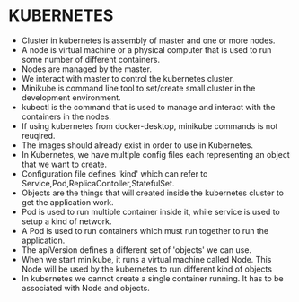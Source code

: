 # KUBERNETES
* Cluster in kubernetes is assembly of master and one or more nodes.
* A node is virtual machine or a physical computer that is used to run some number of different containers.
* Nodes are managed by the master.
* We interact with master to control the kubernetes cluster.
* Minikube is command line tool to set/create small cluster in the development environment.
* kubectl is the command that is used to manage and interact with the containers in the nodes.
* If using kubernetes from docker-desktop, minikube commands is not reuqired.
* The images should already exist in order to use in Kubernetes.
* In Kubernetes, we have multiple config files each representing an object that we want to create.
* Configuration file defines 'kind' which can refer to Service,Pod,ReplicaContoller,StatefulSet.
* Objects are the things that will created inside the kubernetes cluster to get the application work.
* Pod is used to run multiple container inside it, while service is used to setup a kind of network.
* A Pod is used to run containers which must run together to run the application.
* The apiVersion defines a different set of 'objects' we can use.
* When we start minikube, it runs a virtual machine called Node. This Node will be used by the kubernetes to run different kind of objects
* In kubernetes we cannot create a single container running. It has to be associated with Node and objects.